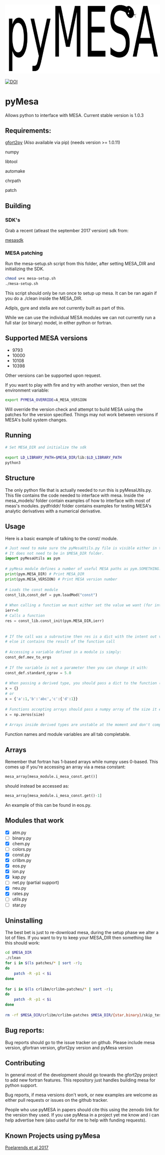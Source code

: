 ![pyMesa logo](images/logo.png)

[![DOI](https://zenodo.org/badge/98320319.svg)](https://zenodo.org/badge/latestdoi/98320319)


# pyMesa
Allows python to interface with MESA. Current stable version is 1.0.3



## Requirements:
[gfort2py](https://github.com/rjfarmer/gfort2py) (Also available via pip) (needs version >= 1.0.11)

numpy

libtool

automake

chrpath

patch 

## Building

### SDK's

Grab a recent (atleast the september 2017 version) sdk from:

[mesasdk](http://www.astro.wisc.edu/~townsend/static.php?ref=mesasdk)

### MESA patching

Run the mesa-setup.sh script from this folder, after setting MESA_DIR and initializing the SDK.

````bash
chmod u+x mesa-setup.sh
./mesa-setup.sh
````

This script should only be run once to setup up mesa. It can be ran again if you do a ./clean inside the MESA_DIR.

Adipls, gyre and stella are not currently built as part of this.

While we can use the individual MESA modules we can not currently run a full star (or binary) model, in either python or fortran.

## Supported MESA versions
- 9793
- 10000
- 10108
- 10398

Other versions can be supported upon request.

If you want to play with fire and try with another version, then set the environment variable:

````bash
export PYMESA_OVERRIDE=A_MESA_VERSION
````

Will override the version check and attempt to build MESA using the patches for the version specified. Things may not work between versions if MESA's build system changes.

## Running
````bash
# Set MESA_DIR and initialize the sdk

export LD_LIBRARY_PATH=$MESA_DIR/lib:$LD_LIBRARY_PATH
python3
````

## Structure

The only python file that is actually needed to run this is pyMesaUtils.py. This file contains the code needed to interface with mesa. Inside the mesa_models/ folder
contain examples of how to interface with most of meas's modules. pydfriddr/ folder contains examples for testing MESA's analytic derivatives with a numerical derivative.


## Usage

Here is a basic example of talking to the const/ module.

````python
# Just need to make sure the pyMesaUtils.py file is visible either in the local directory or in PYHTHONPATH
# It does not need to be in $MESA_DIR folder.
import pyMesaUtils as pym

# pyMesa module defines a number of useful MESA paths as pym.SOMETHING.
print(pym.MESA_DIR) # Print MESA_DIR
print(pym.MESA_VERSION) # Print MESA version number

# Loads the const module
const_lib,const_def = pym.loadMod("const")

# When calling a function we must either set the value we want (for intent(in/inout) variables) or an empty variable for intent(out).
ierr=0
# Calls a function
res = const_lib.const_init(pym.MESA_DIR,ierr)


# If the call was a subroutine then res is a dict with the intent out variables in there
# else it contains the result of the function call

# Accessing a variable defined in a module is simply:
const_def.mev_to_ergs

# If the variable is not a parameter then you can change it with:
const_def.standard_cgrav = 5.0

# When passing a derived type, you should pass a dict to the function (filled with anything you want set)
x = {}
# or
x = {'a':1,'b':'abc','c':{'d':1}}

# Functions accepting arrays should pass a numpy array of the size it expects (if the function allocates the array, then just pass an array of size 1)
x = np.zeros(size)

# Arrays inside derived types are unstable at the moment and don't completely work.

````

Function names and module variables are all tab completable.

## Arrays

Remember that fortran has 1-based arrays while numpy uses 0-based. This comes
up if you're accessing an array via a mesa constant:

````python
mesa_array[mesa_module.i_mesa_const.get()]
````
 should instead be accessed as:
 
 ````python
mesa_array[mesa_module.i_mesa_const.get()-1]
````
An example of this can be found in eos.py.



## Modules that work

- [x] atm.py
- [ ] binary.py
- [x] chem.py
- [ ] colors.py
- [x] const.py
- [x] crlibm.py
- [x] eos.py
- [x] ion.py
- [x] kap.py
- [ ] net.py (partial support)
- [x] neu.py
- [x] rates.py
- [ ] utils.py
- [ ] star.py

## Uninstalling

The best bet is just to re-download mesa, during the setup phase we alter a lot of files. If you want to try to keep your MESA_DIR then something like this should work:

````bash
cd $MESA_DIR
./clean
for i in $(ls patches/* | sort -r);
do
    patch -R -p1 < $i
done

for i in $(ls crlibm/crlibm-patches/* | sort -r);
do 
    patch -R -p1 < $i
done    

rm -rf $MESA_DIR/crlibm/crlibm-patches $MESA_DIR/{star,binary}/skip_test

````


## Bug reports:

Bug reports should go to the issue tracker on github. Please include mesa version, gfortran version, gfort2py version and pyMesa version 

## Contributing

In general most of the development should go towards the gfort2py project to add new
fortran features. This repository just handles building mesa for python support. 

Bug reports, if mesa versions don't work, or new examples are welcome as either pull requests
or issues on the github tracker.

People who use pyMESA in papers should cite this using the zenodo link for the version they used. If you use pyMesa in a project yet me know and i can help advertise here (also useful for me to help
with funding requests).

## Known Projects using pyMesa

[Poelarends et al 2017](https://ui.adsabs.harvard.edu/#abs/2017ApJ...850..197P/abstract)


